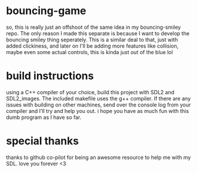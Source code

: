 # bouncing-game
so, this is really just an offshoot of the same idea in my bouncing-smiley repo. The only reason I made this separate is because I want to develop the bouncing smiley thing seperately. This is a similar deal to that, just with added clickiness, and later on I'll be adding more features like collision, maybe even some actual controls, this is kinda just out of the blue lol

# build instructions
using a C++ compiler of your choice, build this project with SDL2 and SDL2_images. The included makefile uses the g++ compiler. If there are any issues with building on other machines, send over the console log from your compiler and I'll try and help you out. i hope you have as much fun with this dumb program as I have so far.

# special thanks
thanks to github co-pilot for being an awesome resource to help me with my SDL. love you forever <3
